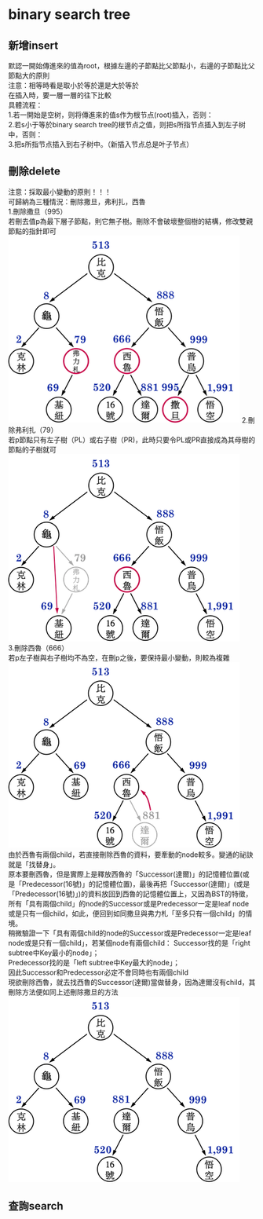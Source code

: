 # binary search tree       
## 新增insert           
默認一開始傳進來的值為root，根據左邊的子節點比父節點小，右邊的子節點比父節點大的原則         
注意：相等時看是取小於等於還是大於等於                
在插入時，要一層一層的往下比較          
具體流程：          
1.若一開始是空树，则将傳進來的值s作为根节点(root)插入，否则：           
2.若s小于等於binary search tree的根节点之值，则把s所指节点插入到左子树中，否则：           
3.把s所指节点插入到右子树中。（新插入节点总是叶子节点）         

## 刪除delete        
注意：採取最小變動的原則！！！        
可歸納為三種情況：刪除撒旦，弗利扎，西魯          
1.刪除撒旦（995）            
若刪去值p為最下層子節點，則它無子樹。刪除不會破壞整個樹的結構，修改雙親節點的指針即可                 
![image](https://github.com/wangshuti/DSA/blob/master/image/delete1.png) 
2.刪除弗利扎（79）                  
若p節點只有左子樹（PL）或右子樹（PR)，此時只要令PL或PR直接成為其母樹的節點的子樹就可           
![image](https://github.com/wangshuti/DSA/blob/master/image/delete2.png)                 
3.刪除西魯（666）         
若p左子樹與右子樹均不為空，在刪p之後，要保持最小變動，則較為複雜        
![image](https://github.com/wangshuti/DSA/blob/master/image/delete3.png)                      
由於西魯有兩個child，若直接刪除西魯的資料，要牽動的node較多。變通的祕訣就是「找替身」。           
原本要刪西魯，但是實際上是釋放西魯的「Successor(達爾)」的記憶體位置(或是「Predecessor(16號)」的記憶體位置)，最後再把「Successor(達爾)」(或是「Predecessor(16號)」)的資料放回到西魯的記憶體位置上，又因為BST的特徵，所有「具有兩個child」的node的Successor或是Predecessor一定是leaf node或是只有一個child，如此，便回到如同撒旦與弗力札「至多只有一個child」的情境。                     
稍微驗證一下「具有兩個child的node的Successor或是Predecessor一定是leaf node或是只有一個child」，若某個node有兩個child：
Successor找的是「right subtree中Key最小的node」；            
Predecessor找的是「left subtree中Key最大的node」；                
因此Successor和Predecessor必定不會同時也有兩個child              
現欲刪除西魯，就去找西魯的Successor(達爾)當做替身，因為達爾沒有child，其刪除方法便如同上述刪除撒旦的方法        
![image](https://github.com/wangshuti/DSA/blob/master/image/delete4.png) 

## 查詢search

